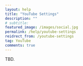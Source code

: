 ```yaml
---
layout: help
title: "YouTube Settings"
description: ""
# subtitle: 
featured_image: /images/social.jpg
permalink: /help/youtube-settings
reidrect_from: /youtube-settings
tag: YouTube
comments: true
---
```


TBD.
